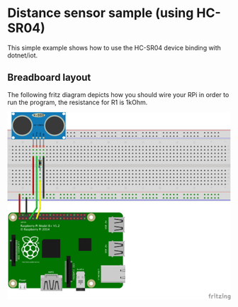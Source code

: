 ﻿# Distance sensor sample (using HC-SR04)

This simple example shows how to use the HC-SR04 device binding with dotnet/iot.

## Breadboard layout

The following fritz diagram depicts how you should wire your RPi in order to run the program, the resistance for R1 is 1kOhm.

![Fritz diagram](raspberry_hc-sr04.png)
